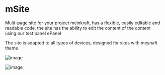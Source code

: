 # mSite
Multi-page site for your project meinkraft, has a flexible, easily editable and readable code, the site has the ability to edit the content of the content using our test panel ePanel

The site is adapted to all types of devices, designed for sites with meynaft theme

![image](https://github.com/arteffAA/mSite/assets/53447407/9fff2879-b978-4244-b594-808f11aeb7a8)

![image](https://github.com/arteffAA/mSite/assets/53447407/4ab4e9ca-bcba-4b68-b6e1-c973fe9f5484)


